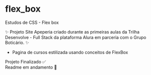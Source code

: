 # flex_box
Estudos de CSS - Flex box

✨ Projeto Site Apeperia criado durante as primeiras aulas da Trilha Desenvolve - Full Stack da plataforma Alura em parceria com o Grupo Boticário. ✨ <br>

- Pagina de cursos estilizada usando conceitos de FlexBox

Projeto Finalizado ✅ <br>
Readme em andamento 🚧
